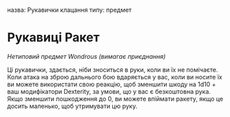 назва: Рукавички клацання типу: предмет

# Рукавиці Ракет
_Нетиповий предмет Wondrous (вимагає приєднання)_

Ці рукавички, здається, ніби зноситься в руки, коли ви їх не помічаєте. Коли атака на зброю дальнього бою вдаряється у вас, коли ви носите їх ви можете використати свою реакцію, щоб зменшити шкоду на 1d10 + ваш модифікатори Dexterity, за умови, що у вас є безкоштовна рука. Якщо зменшити пошкодження до 0, ви можете впіймати ракету, якщо це досить маленько, щоб утримувати цю руку. 